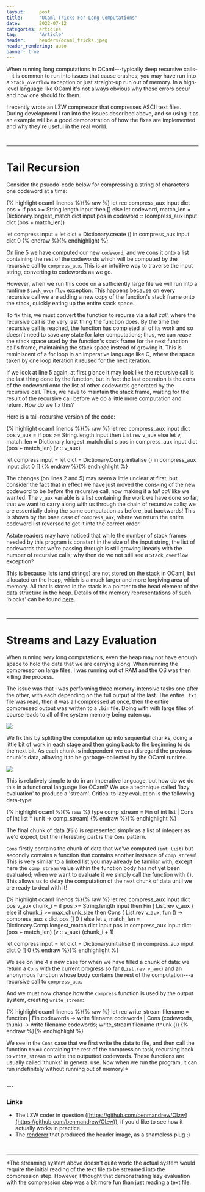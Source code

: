 ```yaml
---
layout:     post
title:      "OCaml Tricks For Long Computations"
date:       2022-07-12
categories: articles
tag:        "Article"
header:     headers/ocaml_tricks.jpeg
header_rendering: auto
banner: true
---
```


When running long computations in OCaml---typically deep recursive calls---it is common to run into issues that cause crashes; you may have run into a `Stack_overflow` exception or just straight-up run out of memory. In a high-level language like OCaml it's not always obvious why these errors occur and how one should fix them.

I recently wrote an LZW compressor that compresses ASCII text files. During development I ran into the issues described above, and so using it as an example will be a good demonstration of how the fixes are implemented and why they're useful in the real world.

<div style="padding-top: 1em;"></div>

---

# Tail Recursion

Consider the psuedo-code below for compressing a string of characters one codeword at a time:

{% highlight ocaml linenos %}{% raw %}
let rec compress_aux input dict pos =
  if pos >= String.length input then []
  else
    let codeword, match_len = Dictionary.longest_match dict input pos in
    codeword :: (compress_aux input dict (pos + match_len))

let compress input =
  let dict = Dictionary.create () in
  compress_aux input dict 0
{% endraw %}{% endhighlight %}

On line 5 we have computed our new `codeword`, and we cons it onto a list containing the rest of the codewords which will be computed by the recursive call to `compress_aux`. This is an intuitive way to traverse the input string, converting to codewords as we go.

However, when we run this code on a sufficiently large file we will run into a runtime `Stack_overflow` exception. This happens because on every recursive call we are adding a new copy of the function's stack frame onto the stack, quickly eating up the entire stack space.

To fix this, we must convert the function to recurse via a *tail call*, where the recursive call is the very last thing the function does. By the time the recursive call is reached, the function has completed all of its work and so doesn't need to save any state for later computations; thus, we can *reuse* the stack space used by the function's stack frame for the next function call's frame, maintaining the stack space instead of growing it. This is reminiscent of a for loop in an imperative language like C, where the space taken by one loop iteration it reused for the next iteration.

If we look at line 5 again, at first glance it may look like the recursive call is the last thing done by the function, but in fact the last operation is the cons of the codeword onto the list of other codewords generated by the recursive call. Thus, we have to maintain the stack frame, waiting for the result of the recursive call before we do a little more computation and return. How do we fix this?

Here is a tail-recursive version of the code:

{% highlight ocaml linenos %}{% raw %}
let rec compress_aux input dict pos v_aux =
  if pos >= String.length input then List.rev v_aux
  else
    let v, match_len = Dictionary.longest_match dict s pos in
    compress_aux input dict (pos + match_len) (v :: v_aux)

let compress input =
  let dict = Dictionary.Comp.initialise () in
  compress_aux input dict 0 []
{% endraw %}{% endhighlight %}

The changes (on lines 2 and 5) may seem a little unclear at first, but consider the fact that in effect we have just moved the cons-ing of the new codeword to be *before* the recursive call, now making it a *tail call* like we wanted. The `v_aux` variable is a list containing the work we have done so far, that we want to carry along with us through the chain of recursive calls; we are essentially doing the same computation as before, but backwards! This is shown by the base case of `compress_aux`, where we return the entire codeword list reversed to get it into the correct order.

Astute readers may have noticed that while the number of stack frames needed by this program is constant in the size of the input string, the list of codewords that we're passing through is still growing linearly with the number of recursive calls; why then do we not still see a `Stack_overflow` exception?

This is because lists (and strings) are not stored on the stack in OCaml, but allocated on the heap, which is a much larger and more forgiving area of memory. All that is stored in the stack is a pointer to the head element of the data structure in the heap. Details of the memory representations of such 'blocks' can be found [here](https://v2.ocaml.org/manual/intfc.html#s:c-ocaml-datatype-repr).

<div style="padding-top: 1em;"></div>

---

# Streams and Lazy Evaluation

When running *very* long computations, even the heap may not have enough space to hold the data that we are carrying along. When running the compressor on large files, I was running out of RAM and the OS was then killing the process.

The issue was that I was performing three memory-intensive tasks one after the other, with each depending on the full output of the last. The entire `.txt` file was read, then it was all compressed at once, then the entire compressed output was written to a `.bin` file. Doing with with large files of course leads to all of the system memory being eaten up.

<img src="{{ site.s3_path }}/ocaml_tricks/1.png" class="img-fluid" style="max-width: 600px;">

We fix this by splitting the computation up into sequential chunks, doing a little bit of work in each stage and then going back to the beginning to do the next bit. As each chunk is independent we can disregard the previous chunk's data, allowing it to be garbage-collected by the OCaml runtime.

<img src="{{ site.s3_path }}/ocaml_tricks/2.png" class="img-fluid" style="max-width: 600px;">

This is relatively simple to do in an imperative language, but how do we do this in a functional language like OCaml? We use a technique called 'lazy evaluation' to produce a 'stream'. Critical to lazy evaluation is the following data-type:

{% highlight ocaml %}{% raw %}
type comp_stream = Fin of int list | Cons of int list * (unit -> comp_stream)
{% endraw %}{% endhighlight %}

The final chunk of data (`Fin`) is represented simply as a list of integers as we'd expect, but the interesting part is the `Cons` pattern.

`Cons` firstly contains the chunk of data that we've computed (`int list`) but secondly contains a function that contains another instance of `comp_stream`! This is very similar to a linked list you may already be familiar with, except here the `comp_stream` value within the function body has not yet been evaluated; when we want to evaluate it we simply call the function with `()`. This allows us to delay the computation of the next chunk of data until we are ready to deal with it!

{% highlight ocaml linenos %}{% raw %}
let rec compress_aux input dict pos v_aux chunk_i =
  if pos >= String.length input then
    Fin ( List.rev v_aux )
  else if chunk_i >= max_chunk_size then
    Cons
      ( List.rev v_aux,
        fun () -> compress_aux s dict pos [] 0 )
  else
    let v, match_len = Dictionary.Comp.longest_match dict input pos in
    compress_aux input dict (pos + match_len) (v :: v_aux) (chunk_i + 1)

let compress input =
  let dict = Dictionary.initialise () in
  compress_aux input dict 0 [] 0
{% endraw %}{% endhighlight %}

We see on line 4 a new case for when we have filled a chunk of data: we return a `Cons` with the current progress so far (`List.rev v_aux`) and an anonymous function whose body contains the rest of the computation---a recursive call to `compress_aux`.

And we must now change how the `compress` function is used by the output system, creating `write_stream`:

{% highlight ocaml linenos %}{% raw %}
let rec write_stream filename = function
  | Fin codewords ->
      write filename codewords
  | Cons (codewords, thunk) ->
      write filename codewords;
      write_stream filename (thunk ())
{% endraw %}{% endhighlight %}

We see in the `Cons` case that we first write the data to file, and then call the function `thunk` containing the rest of the compression task, recursing back to `write_stream` to write the outputted codewords. These functions are usually called 'thunks' in general use. Now when we run the program, it can run indefinitely without running out of memory!\*

<div style="padding-top: 1em;"></div>
---

### Links

- The LZW coder in question ([https://github.com/benmandrew/Olzw](https://github.com/benmandrew/Olzw)), if you'd like to see how it actually works in practice.
- The [renderer](https://github.com/benmandrew/Otorus) that produced the header image, as a shameless plug ;)

<div style="padding-top: 1em;"></div>

---

\*The streaming system above doesn't quite work: the actual system would require the initial reading of the text file to be streamed into the compression step. However, I thought that demonstrating lazy evaluation with the compression step was a bit more fun than just reading a text file.

